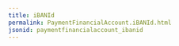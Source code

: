 ```yaml
---
title: iBANId
permalink: PaymentFinancialAccount.iBANId.html
jsonid: paymentfinancialaccount_ibanid
---
```

